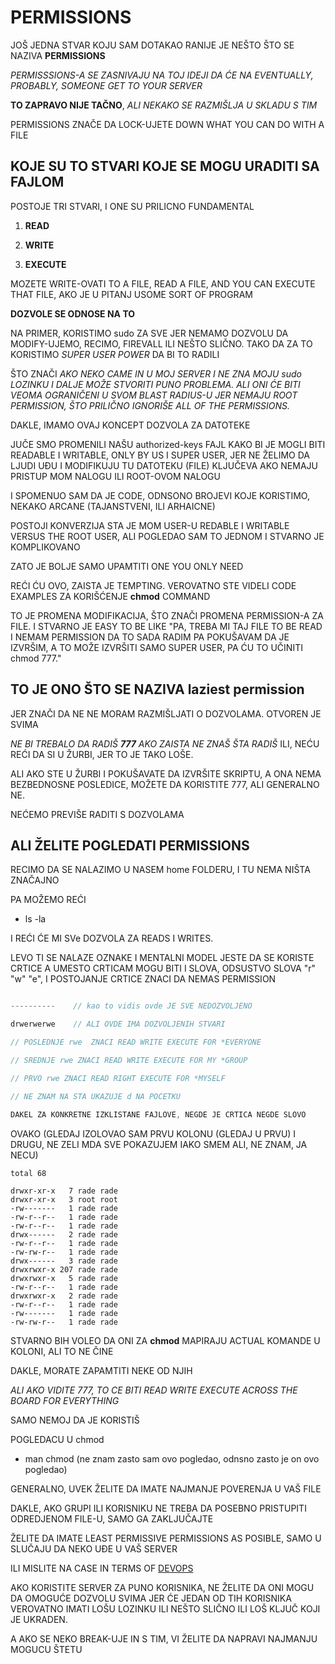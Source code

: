 # PERMISSIONS

JOŠ JEDNA STVAR KOJU SAM DOTAKAO RANIJE JE NEŠTO ŠTO SE NAZIVA **PERMISSIONS**

*PERMISSSIONS-A SE ZASNIVAJU NA TOJ IDEJI DA ĆE NA EVENTUALLY, PROBABLY, SOMEONE GET TO YOUR SERVER*

**TO ZAPRAVO NIJE TAČNO**, *ALI NEKAKO SE RAZMIŠLJA U SKLADU S TIM*

PERMISSIONS ZNAČE DA LOCK-UJETE DOWN WHAT YOU CAN DO WITH A FILE

## KOJE SU TO STVARI KOJE SE MOGU URADITI SA FAJLOM

POSTOJE TRI STVARI, I ONE SU PRILICNO FUNDAMENTAL

1) **READ**

2) **WRITE**

3) **EXECUTE**

MOZETE WRITE-OVATI TO A FILE, READ A FILE, AND YOU CAN EXECUTE THAT FILE, AKO JE U PITANJ USOME SORT OF PROGRAM

**DOZVOLE SE ODNOSE NA TO**

NA PRIMER, KORISTIMO sudo ZA SVE JER NEMAMO DOZVOLU DA MODIFY-UJEMO, RECIMO, FIREVALL ILI NEŠTO SLIČNO. TAKO DA ZA TO KORISTIMO *SUPER USER POWER* DA BI TO RADILI

ŠTO ZNAČI *AKO NEKO CAME IN U MOJ SERVER I NE ZNA MOJU sudo LOZINKU I DALJE MOŽE STVORITI PUNO PROBLEMA. ALI ONI ĆE BITI VEOMA OGRANIČENI U SVOM BLAST RADIUS-U JER NEMAJU ROOT PERMISSION, ŠTO PRILIČNO IGNORIŠE ALL OF THE PERMISSIONS.* 

DAKLE, IMAMO OVAJ KONCEPT DOZVOLA ZA DATOTEKE

JUČE SMO PROMENILI NAŠU authorized-keys FAJL KAKO BI JE MOGLI BITI READABLE I WRITABLE, ONLY BY US I SUPER USER, JER NE ŽELIMO DA LJUDI UĐU I MODIFIKUJU TU DATOTEKU (FILE) KLJUČEVA AKO NEMAJU PRISTUP MOM NALOGU ILI ROOT-OVOM NALOGU

I SPOMENUO SAM DA JE CODE, ODNSONO BROJEVI KOJE KORISTIMO, NEKAKO ARCANE (TAJANSTVENI, ILI ARHAICNE)

POSTOJI KONVERZIJA STA JE MOM USER-U REDABLE I WRITABLE VERSUS THE ROOT USER, ALI POGLEDAO SAM TO JEDNOM I STVARNO JE KOMPLIKOVANO

ZATO JE BOLJE SAMO UPAMTITI ONE YOU ONLY NEED

REĆI ĆU OVO, ZAISTA JE TEMPTING. VEROVATNO STE VIDELI CODE EXAMPLES ZA KORIŠĆENJE **chmod** COMMAND

TO JE PROMENA MODIFIKACIJA, ŠTO ZNAČI PROMENA PERMISSION-A ZA FILE. I STVARNO JE EASY TO BE LIKE "PA, TREBA MI TAJ FILE TO BE READ I NEMAM PERMISSION DA TO SADA RADIM PA POKUŠAVAM DA JE IZVRŠIM, A TO MOŽE IZVRŠITI SAMO SUPER USER, PA ĆU TO UČINITI chmod 777."

## TO JE ONO ŠTO SE NAZIVA **laziest permission**

JER ZNAČI DA NE NE MORAM RAZMIŠLJATI O DOZVOLAMA. OTVOREN JE SVIMA

*NE BI TREBALO DA RADIŠ **777** AKO ZAISTA NE ZNAŠ ŠTA RADIŠ* ILI, NEĆU REĆI DA SI U ŽURBI, JER TO JE TAKO LOŠE.

ALI AKO STE U ŽURBI I POKUŠAVATE DA IZVRŠITE SKRIPTU, A ONA NEMA BEZBEDNOSNE POSLEDICE, MOŽETE DA KORISTITE 777, ALI GENERALNO NE.

NEĆEMO PREVIŠE RADITI S DOZVOLAMA

## ALI ŽELITE POGLEDATI PERMISSIONS

RECIMO DA SE NALAZIMO U NASEM home FOLDERU, I TU NEMA NIŠTA ZNAČAJNO

PA MOŽEMO REĆI

- ls -la

I REĆI ĆE MI SVe DOZVOLA ZA READS I WRITES.

LEVO TI SE NALAZE OZNAKE I MENTALNI MODEL JESTE DA SE KORISTE CRTICE A UMESTO CRTICAM MOGU BITI I SLOVA, ODSUSTVO SLOVA "r" "w" "e", I POSTOJANJE CRTICE ZNACI DA NEMAS PERMISSION

```javascript

----------    // kao to vidis ovde JE SVE NEDOZVOLJENO

drwerwerwe    // ALI OVDE IMA DOZVOLJENIH STVARI

// POSLEDNJE rwe  ZNACI READ WRITE EXECUTE FOR *EVERYONE

// SREDNJE rwe ZNACI READ WRITE EXECUTE FOR MY *GROUP

// PRVO rwe ZNACI READ RIGHT EXECUTE FOR *MYSELF

// NE ZNAM NA STA UKAZUJE d NA POCETKU

DAKEL ZA KONKRETNE IZKLISTANE FAJLOVE, NEGDE JE CRTICA NEGDE SLOVO

```

OVAKO (GLEDAJ IZOLOVAO SAM PRVU KOLONU (GLEDAJ U PRVU) I DRUGU, NE ZELI MDA SVE POKAZUJEM IAKO SMEM ALI, NE ZNAM, JA NECU)

```linux
total 68

drwxr-xr-x   7 rade rade
drwxr-xr-x   3 root root
-rw-------   1 rade rade
-rw-r--r--   1 rade rade
-rw-r--r--   1 rade rade
drwx------   2 rade rade
-rw-r--r--   1 rade rade
-rw-rw-r--   1 rade rade
drwx------   3 rade rade
drwxrwxr-x 207 rade rade
drwxrwxr-x   5 rade rade
-rw-r--r--   1 rade rade
drwxrwxr-x   2 rade rade
-rw-r--r--   1 rade rade
-rw-------   1 rade rade
-rw-rw-r--   1 rade rade
```

STVARNO BIH VOLEO DA ONI ZA **chmod** MAPIRAJU ACTUAL KOMANDE U KOLONI, ALI TO NE ČINE

DAKLE, MORATE ZAPAMTITI NEKE OD NJIH

*ALI AKO VIDITE 777, TO CE BITI READ WRITE EXECUTE ACROSS THE BOARD FOR EVERYTHING*

SAMO NEMOJ DA JE KORISTIŠ

POGLEDACU U chmod

- man chmod (ne znam zasto sam ovo pogledao, odnsno zasto je on ovo pogledao)

GENERALNO, UVEK ŽELITE DA IMATE NAJMANJE POVERENJA U VAŠ FILE

DAKLE, AKO GRUPI ILI KORISNIKU NE TREBA DA POSEBNO PRISTUPITI ODREDJENOM FILE-U, SAMO GA ZAKLJUČAJTE

ŽELITE DA IMATE LEAST PERMISSIVE PERMISSIONS AS POSIBLE, SAMO U SLUČAJU DA NEKO UĐE U VAŠ SERVER

ILI MISLITE NA CASE IN TERMS OF [DEVOPS](https://en.wikipedia.org/wiki/DevOps)

AKO KORISTITE SERVER ZA PUNO KORISNIKA, NE ŽELITE DA ONI MOGU DA OMOGUĆE DOZVOLU SVIMA JER ĆE JEDAN OD TIH KORISNIKA VEROVATNO IMATI LOŠU LOZINKU ILI NEŠTO SLIČNO ILI LOŠ KLJUČ KOJI JE UKRADEN.

A AKO SE NEKO BREAK-UJE IN S TIM, VI ŽELITE DA NAPRAVI NAJMANJU MOGUCU ŠTETU
